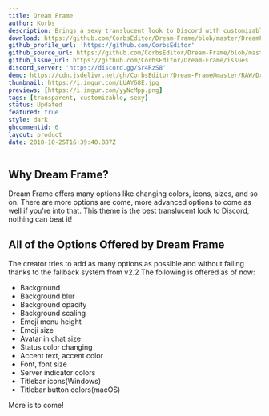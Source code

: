 ```yaml
---
title: Dream Frame
author: Korbs
description: Brings a sexy translucent look to Discord with customizable options!
download: https://github.com/CorbsEditor/Dream-Frame/blob/master/DreamFrame.theme.css
github_profile_url: 'https://github.com/CorbsEditor'
github_source_url: https://github.com/CorbsEditor/Dream-Frame/blob/master/DreamFrame.theme.css
github_issue_url: https://github.com/CorbsEditor/Dream-Frame/issues
discord_server: 'https://discord.gg/Sr4RzS8'
demo: https://cdn.jsdelivr.net/gh/CorbsEditor/Dream-Frame@master/RAW/DreamFrameRaw.theme.css
thumbnail: https://i.imgur.com/LUAY68E.jpg
previews: [https://i.imgur.com/yyNcMpp.png]
tags: [transparent, customizable, sexy]
status: Updated
featured: true
style: dark
ghcommentid: 6
layout: product
date: 2018-10-25T16:39:40.887Z
---
```

## Why Dream Frame?
Dream Frame offers many options like changing colors, icons, sizes, and so on. There are more options are come, more advanced options to come as well if you're into that. This theme is the best translucent look to Discord, nothing can beat it!
## All of the Options Offered by Dream Frame
The creator tries to add as many options as possible and without failing thanks to the fallback system from v2.2
The following is offered as of now:
* Background
* Background blur
* Background opacity
* Background scaling
* Emoji menu height
* Emoji size
* Avatar in chat size
* Status color changing
* Accent text, accent color
* Font, font size
* Server indicator colors
* Titlebar icons(Windows)
* Titlebar button colors(macOS)

More is to come! 
